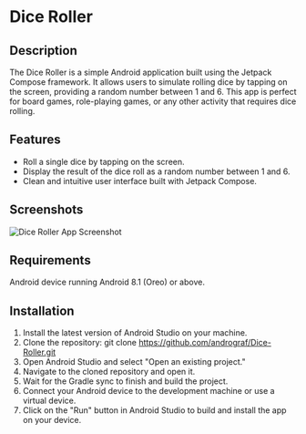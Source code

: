 # Dice Roller

## Description
The Dice Roller is a simple Android application built using the Jetpack Compose framework. 
It allows users to simulate rolling dice by tapping on the screen, providing a random number between 1 and 6. 
This app is perfect for board games, role-playing games, or any other activity that requires dice rolling.

## Features
- Roll a single dice by tapping on the screen.
- Display the result of the dice roll as a random number between 1 and 6.
- Clean and intuitive user interface built with Jetpack Compose.

## Screenshots
![Dice Roller App Screenshot](path/to/screenshot.png)

## Requirements
Android device running Android 8.1 (Oreo) or above.

## Installation
1. Install the latest version of Android Studio on your machine.
2. Clone the repository: git clone https://github.com/andrograf/Dice-Roller.git
3. Open Android Studio and select "Open an existing project."
4. Navigate to the cloned repository and open it.
5. Wait for the Gradle sync to finish and build the project.
6. Connect your Android device to the development machine or use a virtual device.
7. Click on the "Run" button in Android Studio to build and install the app on your device.
